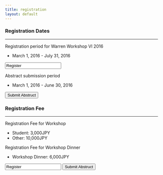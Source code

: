 ```yaml
---
title: registration
layout: default
---
```

<!-- MAIN CONTENT -->
<div id="main_content_wrap" class="outer">
  <section id="main_content" class="inner">
  <h3>Registration Dates</h3>
  <hr>
  <p id="registration">Registration period for Warren Workshop VI 2016</p>
  <ul>
  <li>March 1, 2016 - July 31, 2016</li>
  </ul>
    <input id="button_register" class="button_register" type="register" value="Register" src="http://yamazakim.github.io/test_warren2016/registration/register">
  <br>
  <p id="registration">Abstract submission period</p>
  <ul>
  <li>March 1, 2016 - June 30, 2016</li>
  </ul>   
  <input id="button_submit" class="button_submit" type="submit" alt="submit" value="Submit Abstruct" src="http://yamazakim.github.io/test_warren2016/registration/submitAbstruct">
  
  <br>
  <h3>Registration Fee</h3>
  <hr>
  <p>Registration Fee for Workshop</p>
  <ul>
  <li>Student: 3,000JPY</li>
  <li>Other: 10,000JPY</li>
  </ul>
  <p>Registration Fee for Workshop Dinner</p>
  <ul>
  <li>Workshop Dinner: 6,000JPY</li>
  </ul>
  
  <input id="button_register" class="button_register" type="register" value="Register" src="http://yamazakim.github.io/test_warren2016/registration/register">

  <input id="button_submit" class="button_submit" type="submit" alt="submit" value="Submit Abstruct" src="http://yamazakim.github.io/test_warren2016/registration/submitAbstruct">
  
  <p></p>
  <p></p>
  <p></p>
  <p></p>
  </section>
</div>
